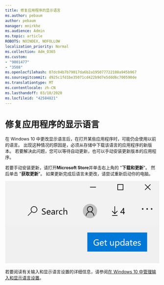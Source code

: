 ```yaml
---
title: 修复应用程序的显示语言
ms.author: pebaum
author: pebaum
manager: mnirkhe
ms.audience: Admin
ms.topic: article
ROBOTS: NOINDEX, NOFOLLOW
localization_priority: Normal
ms.collection: Adm_O365
ms.custom:
- "9001477"
- "3508"
ms.openlocfilehash: 07dc04b7b79017da6b2a195077722108a945b967
ms.sourcegitcommit: d925c1fd1be35071cd422b9d7e5ddd6c700590de
ms.translationtype: MT
ms.contentlocale: zh-CN
ms.lasthandoff: 03/10/2020
ms.locfileid: "42584821"
---
```

# <a name="fix-the-display-language-of-apps"></a>修复应用程序的显示语言

在 Windows 10 中更改显示语言后，在打开某些应用程序时，可能仍会使用以前的语言。 出现这种情况的原因是，必须从存储中下载该语言的应用程序的新版本。 若要解决此问题，您可以等待自动更新，也可以手动安装更新版本的应用程序。

若要手动安装更新，请打开**Microsoft Store**并单击右上角的 "**下载和更新**"。 然后单击 "**获取更新**"。 如果更新完成后语言未更改，请尝试重新启动你的电脑。

![获取更新。](media/get-updates.png)

若要阅读有关输入和显示语言设置的详细信息，请参阅[在 Windows 10 中管理输入和显示语言设置](https://support.microsoft.com/help/4027670/windows-10-add-and-switch-input-and-display-language-preferences)。
